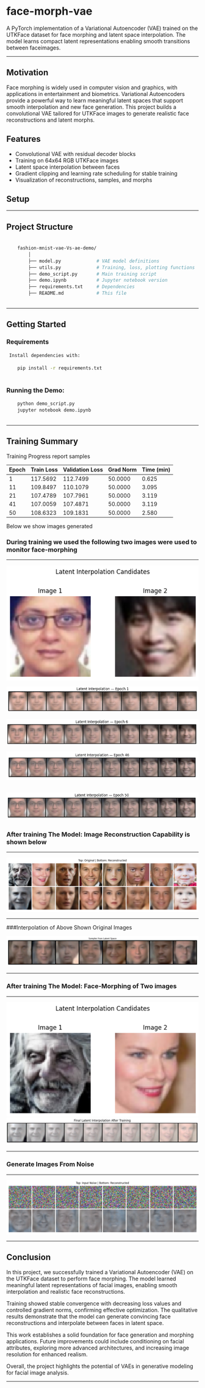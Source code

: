 # face-morph-vae

A PyTorch implementation of a Variational Autoencoder (VAE) trained on the UTKFace dataset for face morphing and latent
space interpolation. The model learns compact latent representations enabling smooth transitions between faceimages.

---

## Motivation

Face morphing is widely used in computer vision and graphics, with applications in entertainment and biometrics.
Variational Autoencoders provide a powerful way to learn meaningful latent spaces that support smooth interpolation
and new face generation. This project builds a convolutional VAE tailored for UTKFace images to generate realistic face
reconstructions and latent morphs.

## Features

- Convolutional VAE with residual decoder blocks  
- Training on 64x64 RGB UTKFace images  
- Latent space interpolation between faces  
- Gradient clipping and learning rate scheduling for stable training  
- Visualization of reconstructions, samples, and morphs  

## Setup
---

##  Project Structure

```bash

    fashion-mnist-vae-Vs-ae-demo/
        │
        ├── model.py             # VAE model definitions
        ├── utils.py             # Training, loss, plotting functions
        ├── demo_script.py       # Main training script
        ├── demo.ipynb           # Jupyter notebook version
        ├── requirements.txt     # Dependencies
        ├── README.md            # This file
        
```
---


## Getting Started

### Requirements

```bash
 Install dependencies with:

    pip install -r requirements.txt
    
```
 ### Running the Demo:
 ```bash
     python demo_script.py
     jupyter notebook demo.ipynb
     
```
---

## Training Summary

Training Progress report samples

| Epoch | Train Loss | Validation Loss | Grad Norm | Time (min) |
|-------|------------|-----------------|-----------|------------|
| 1     | 117.5692   | 112.7499        | 50.0000   | 0.625      |
| 11    | 109.8497   | 110.1079        | 50.0000   | 3.095      |
| 21    | 107.4789   | 107.7961        | 50.0000   | 3.119      |
| 41    | 107.0059   | 107.4871        | 50.0000   | 3.119      |
| 50    | 108.6323   | 109.1831        | 50.0000   | 2.580      |


Below we show images generated 

### During training we used the following two images were used to monitor face-morphing

---
![Input images](input_images.png)

![Epoch 1](interpolation_epoch_1.png)

![Epoch 6](interpolation_epoch_6.png)

![Epoch 46](interpolation_epoch_46.png)

![Epoch 50](interpolation_epoch_50.png)
---

### After training The Model: Image Reconstruction Capability is shown below

---

![Reconstruct Images](reconstruct.png)

---

###Interpolation of Above Shown Original Images

![Reconstruct Interpolation](reconstruct_interpolate.png)

---

### After training The Model: Face-Morphing of Two images

---

![After Training](after_training_interpolate.png)
![Interpolation of above images](interpolate_after_training.png)

---

### Generate Images From Noise

---

![Noise](reconstruct_from_noise.png)

---

## Conclusion

In this project, we successfully trained a Variational Autoencoder (VAE) on the UTKFace dataset to perform face morphing.
The model learned meaningful latent representations of facial images, enabling smooth interpolation and realistic face
reconstructions.

Training showed stable convergence with decreasing loss values and controlled gradient norms, confirming effective optimization.
The qualitative results demonstrate that the model can generate convincing face reconstructions and interpolate between
faces in latent space.

This work establishes a solid foundation for face generation and morphing applications. Future improvements could include
conditioning on facial attributes, exploring more advanced architectures, and increasing image resolution for enhanced
realism.

Overall, the project highlights the potential of VAEs in generative modeling for facial image analysis.

---
